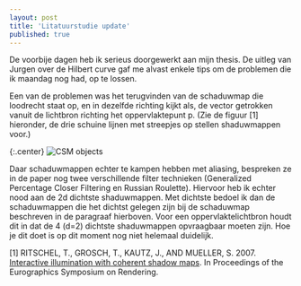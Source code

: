 ```yaml
---
layout: post
title: 'Litatuurstudie update'
published: true
---
```


De voorbije dagen heb ik serieus doorgewerkt aan mijn thesis. De uitleg van Jurgen over de Hilbert curve gaf me alvast enkele tips om de problemen die ik maandag nog had, op te lossen.

Een van de problemen was het terugvinden van de schaduwmap die loodrecht staat op, en in dezelfde richting kijkt als, de vector getrokken vanuit de lichtbron richting het oppervlaktepunt p. (Zie de figuur [1] hieronder, de drie schuine lijnen met streepjes op stellen shaduwmappen voor.)

{:.center}
![CSM objects](http://www.xaviert.be/uploads/2010/11/CSMObjects.png)

Daar schaduwmappen echter te kampen hebben met aliasing, bespreken ze in de paper nog twee verschillende filter technieken (Generalized Percentage Closer Filtering en Russian Roulette). Hiervoor heb ik echter nood aan de 2d dichtste shaduwmappen. Met dichtste bedoel ik dan de schaduwmappen die het dichtst gelegen zijn bij de schaduwmap beschreven in de paragraaf hierboven. Voor een oppervlaktelichtbron houdt dit in dat de 4 (d=2) dichtste shaduwmappen opvraagbaar moeten zijn. Hoe je dit doet is op dit moment nog niet helemaal duidelijk.

[1] RITSCHEL, T., GROSCH, T., KAUTZ, J., AND MUELLER, S.
2007. [Interactive illumination with coherent shadow maps](http://web4.cs.ucl.ac.uk/staff/j.kautz/publications/coherentShadowMapsEGSR07.pdf). In
Proceedings of the Eurographics Symposium on Rendering.